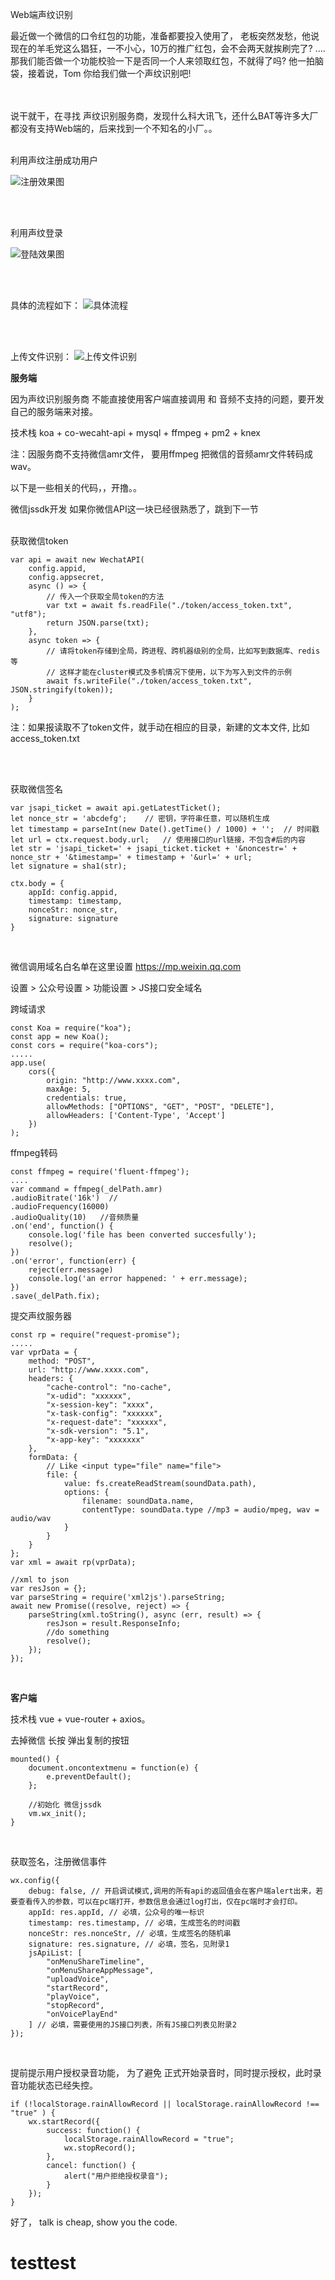 
Web端声纹识别


最近做一个微信的口令红包的功能，准备都要投入使用了， 老板突然发愁，他说 现在的羊毛党这么猖狂，一不小心，10万的推广红包，会不会两天就挨刷完了? ....那我们能否做一个功能校验一下是否同一个人来领取红包，不就得了吗? 他一拍脑袋，接着说，Tom 你给我们做一个声纹识别吧!

<br/><br/>
说干就干，在寻找 声纹识别服务商，发现什么科大讯飞，还什么BAT等许多大厂都没有支持Web端的，后来找到一个不知名的小厂。。
<br/><br/>


利用声纹注册成功用户

![注册效果图](imgs/reg-vpr.gif)

<br/><br/>

利用声纹登录

![登陆效果图](imgs/login-vpr.gif)

<br/><br/>

具体的流程如下：
![具体流程](imgs/flow.png)

<br/><br/>

上传文件识别：
![上传文件识别](imgs/upload-result.png)

**服务端**

因为声纹识别服务商 不能直接使用客户端直接调用 和 音频不支持的问题，要开发自己的服务端来对接。

技术栈 koa + co-wecaht-api + mysql + ffmpeg + pm2 + knex

注：因服务商不支持微信amr文件， 要用ffmpeg 把微信的音频amr文件转码成wav。

以下是一些相关的代码，，开撸。。


微信jssdk开发 如果你微信API这一块已经很熟悉了，跳到下一节
<br/><br/>

获取微信token
```
var api = await new WechatAPI(
	config.appid,
	config.appsecret,
	async () => {
		// 传入一个获取全局token的方法
		var txt = await fs.readFile("./token/access_token.txt", "utf8");
		return JSON.parse(txt);
	},
	async token => {
		// 请将token存储到全局，跨进程、跨机器级别的全局，比如写到数据库、redis等
		// 这样才能在cluster模式及多机情况下使用，以下为写入到文件的示例
		await fs.writeFile("./token/access_token.txt", JSON.stringify(token));
	}
);
```

注：如果报读取不了token文件，就手动在相应的目录，新建的文本文件, 比如 access_token.txt

<br/><br/>

获取微信签名
```
var jsapi_ticket = await api.getLatestTicket();
let nonce_str = 'abcdefg';    // 密钥，字符串任意，可以随机生成
let timestamp = parseInt(new Date().getTime() / 1000) + '';  // 时间戳
let url = ctx.request.body.url;   // 使用接口的url链接，不包含#后的内容
let str = 'jsapi_ticket=' + jsapi_ticket.ticket + '&noncestr=' + nonce_str + '&timestamp=' + timestamp + '&url=' + url;
let signature = sha1(str);

ctx.body = {
    appId: config.appid,
    timestamp: timestamp,
    nonceStr: nonce_str,
    signature: signature
}
```
<br/>

微信调用域名白名单在这里设置
https://mp.weixin.qq.com

设置 > 公众号设置 > 功能设置 > JS接口安全域名



跨域请求
```
const Koa = require("koa");
const app = new Koa();
const cors = require("koa-cors");
.....
app.use(
	cors({
		origin: "http://www.xxxx.com",
		maxAge: 5,
		credentials: true,
		allowMethods: ["OPTIONS", "GET", "POST", "DELETE"],
		allowHeaders: ['Content-Type', 'Accept']
	})
);
```


ffmpeg转码
```
const ffmpeg = require('fluent-ffmpeg');
....
var command = ffmpeg(_delPath.amr)
.audioBitrate('16k')  //
.audioFrequency(16000)
.audioQuality(10)   //音频质量
.on('end', function() {
	console.log('file has been converted succesfully');
	resolve();
})
.on('error', function(err) {
	reject(err.message)
	console.log('an error happened: ' + err.message);
})
.save(_delPath.fix);
```


提交声纹服务器

```
const rp = require("request-promise");
.....
var vprData = {
    method: "POST",
    url: "http://www.xxxx.com",
    headers: {
        "cache-control": "no-cache",
        "x-udid": "xxxxxx",
        "x-session-key": "xxxx",
        "x-task-config": "xxxxxx",
        "x-request-date": "xxxxxx",
        "x-sdk-version": "5.1",
        "x-app-key": "xxxxxxx"
    },
    formData: {
        // Like <input type="file" name="file">
        file: {
            value: fs.createReadStream(soundData.path),
            options: {
                filename: soundData.name,
                contentType: soundData.type //mp3 = audio/mpeg, wav = audio/wav
            }
        }
    }
};
var xml = await rp(vprData);

//xml to json
var resJson = {};
var parseString = require('xml2js').parseString;
await new Promise((resolve, reject) => {
    parseString(xml.toString(), async (err, result) => {
        resJson = result.ResponseInfo;
       	//do something
        resolve();
    });
});
```
<br/>

**客户端**

技术栈 vue + vue-router + axios。


去掉微信 长按 弹出复制的按钮
```
mounted() {
	document.oncontextmenu = function(e) {
		e.preventDefault();
	};

    //初始化 微信jssdk
	vm.wx_init();
}
```
<br/>

获取签名，注册微信事件
```
wx.config({
	debug: false, // 开启调试模式,调用的所有api的返回值会在客户端alert出来，若要查看传入的参数，可以在pc端打开，参数信息会通过log打出，仅在pc端时才会打印。
	appId: res.appId, // 必填，公众号的唯一标识
	timestamp: res.timestamp, // 必填，生成签名的时间戳
	nonceStr: res.nonceStr, // 必填，生成签名的随机串
	signature: res.signature, // 必填，签名，见附录1
	jsApiList: [
		"onMenuShareTimeline",
		"onMenuShareAppMessage",
		"uploadVoice",
		"startRecord",
		"playVoice",
		"stopRecord",
		"onVoicePlayEnd"
	] // 必填，需要使用的JS接口列表，所有JS接口列表见附录2
});
```

<br/>

提前提示用户授权录音功能， 为了避免 正式开始录音时，同时提示授权，此时录音功能状态已经失控。
```
if (!localStorage.rainAllowRecord || localStorage.rainAllowRecord !== "true" ) {
	wx.startRecord({
		success: function() {
			localStorage.rainAllowRecord = "true";
			wx.stopRecord();
		},
		cancel: function() {
			alert("用户拒绝授权录音");
		}
	});
}
```

好了， talk is cheap, show you the code.
# testtest

